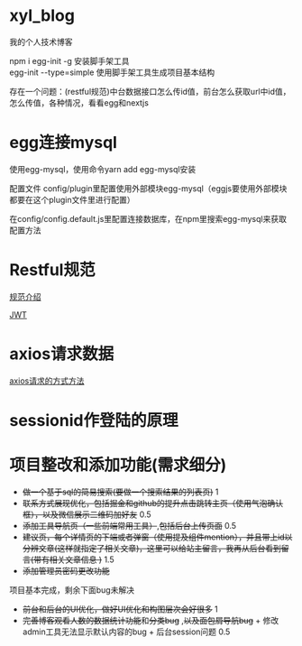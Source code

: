 # xyl_blog
我的个人技术博客

npm i egg-init -g     安装脚手架工具  
egg-init --type=simple     使用脚手架工具生成项目基本结构

存在一个问题：(restful规范)中台数据接口怎么传id值，前台怎么获取url中id值，怎么传值，各种情况，看看egg和nextjs

# egg连接mysql
使用egg-mysql，使用命令yarn add egg-mysql安装

配置文件 config/plugin里配置使用外部模块egg-mysql（eggjs要使用外部模块都要在这个plugin文件里进行配置）

在config/config.default.js里配置连接数据库，在npm里搜索egg-mysql来获取配置方法

# Restful规范
[规范介绍](https://restfulapi.cn/)

[JWT](https://zhuanlan.zhihu.com/p/158186278?from_voters_page=true)

# axios请求数据
[axios请求的方式方法](http://axios-js.com/zh-cn/docs/)

# sessionid作登陆的原理


# 项目整改和添加功能(需求细分)
- ~~做一个基于sql的简易搜索(要做一个搜索结果的列表页)~~ 1
- ~~联系方式展现优化，包括掘金和github的提升点击跳转主页（使用气泡确认框），以及微信展示二维码加好友~~ 0.5 
- ~~添加工具导航页（一些前端常用工具）~~,~~包括后台上传页面~~ 0.5
- ~~建议页，每个详情页的下端或者弹窗（使用提及组件mention），并且带上id以分辨文章(这样就指定了相关文章)，这里可以给站主留言，我再从后台看到留言(带有相关文章信息
)~~ 1.5
- ~~添加管理员密码更改功能~~

项目基本完成，剩余下面bug未解决
- ~~前台和后台的UI优化，做好UI优化和构图层次会好很多~~  1 
- ~~完善博客观看人数的数据统计功能~~和~~分类bug~~ ,~~以及面包屑导航bug~~ + 修改admin工具无法显示默认内容的bug + 后台session问题 0.5
